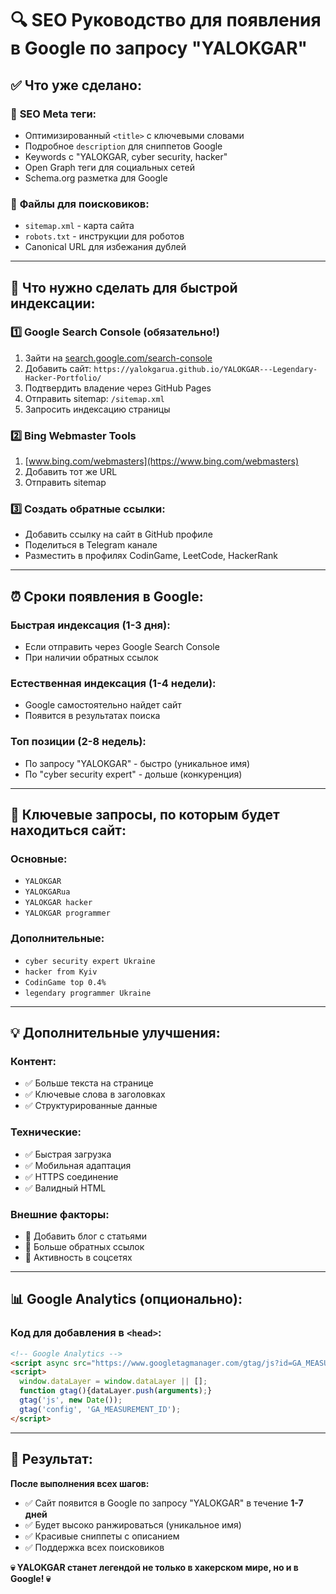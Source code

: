 # 🔍 SEO Руководство для появления в Google по запросу "YALOKGAR"

## ✅ Что уже сделано:

### 🎯 **SEO Meta теги:**
- Оптимизированный `<title>` с ключевыми словами
- Подробное `description` для сниппетов Google
- Keywords с "YALOKGAR, cyber security, hacker"
- Open Graph теги для социальных сетей
- Schema.org разметка для Google

### 📄 **Файлы для поисковиков:**
- `sitemap.xml` - карта сайта
- `robots.txt` - инструкции для роботов
- Canonical URL для избежания дублей

---

## 🚀 Что нужно сделать для быстрой индексации:

### 1️⃣ **Google Search Console** (обязательно!)
1. Зайти на [search.google.com/search-console](https://search.google.com/search-console)
2. Добавить сайт: `https://yalokgarua.github.io/YALOKGAR---Legendary-Hacker-Portfolio/`
3. Подтвердить владение через GitHub Pages
4. Отправить sitemap: `/sitemap.xml`
5. Запросить индексацию страницы

### 2️⃣ **Bing Webmaster Tools**
1. [www.bing.com/webmasters](https://www.bing.com/webmasters)
2. Добавить тот же URL
3. Отправить sitemap

### 3️⃣ **Создать обратные ссылки:**
- Добавить ссылку на сайт в GitHub профиле
- Поделиться в Telegram канале
- Разместить в профилях CodinGame, LeetCode, HackerRank

---

## ⏰ Сроки появления в Google:

### **Быстрая индексация (1-3 дня):**
- Если отправить через Google Search Console
- При наличии обратных ссылок

### **Естественная индексация (1-4 недели):**
- Google самостоятельно найдет сайт
- Появится в результатах поиска

### **Топ позиции (2-8 недель):**
- По запросу "YALOKGAR" - быстро (уникальное имя)
- По "cyber security expert" - дольше (конкуренция)

---

## 🎯 Ключевые запросы, по которым будет находиться сайт:

### **Основные:**
- `YALOKGAR`
- `YALOKGARua`
- `YALOKGAR hacker`
- `YALOKGAR programmer`

### **Дополнительные:**
- `cyber security expert Ukraine`
- `hacker from Kyiv`
- `CodinGame top 0.4%`
- `legendary programmer Ukraine`

---

## 💡 Дополнительные улучшения:

### **Контент:**
- ✅ Больше текста на странице
- ✅ Ключевые слова в заголовках
- ✅ Структурированные данные

### **Технические:**
- ✅ Быстрая загрузка
- ✅ Мобильная адаптация  
- ✅ HTTPS соединение
- ✅ Валидный HTML

### **Внешние факторы:**
- 📝 Добавить блог с статьями
- 🔗 Больше обратных ссылок
- 📱 Активность в соцсетях

---

## 📊 Google Analytics (опционально):

### **Код для добавления в `<head>`:**
```html
<!-- Google Analytics -->
<script async src="https://www.googletagmanager.com/gtag/js?id=GA_MEASUREMENT_ID"></script>
<script>
  window.dataLayer = window.dataLayer || [];
  function gtag(){dataLayer.push(arguments);}
  gtag('js', new Date());
  gtag('config', 'GA_MEASUREMENT_ID');
</script>
```

---

## 🎉 Результат:

**После выполнения всех шагов:**
- ✅ Сайт появится в Google по запросу "YALOKGAR" в течение **1-7 дней**
- ✅ Будет высоко ранжироваться (уникальное имя)
- ✅ Красивые сниппеты с описанием
- ✅ Поддержка всех поисковиков

**💀 YALOKGAR станет легендой не только в хакерском мире, но и в Google! 💀** 